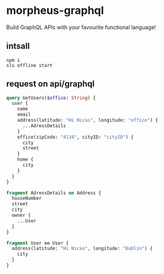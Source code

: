 # morpheus-graphql

Build GraphQL APIs with your favourite functional language!

## intsall

```
npm i
sls offline start

```

## request on api/graphql

```graphql
query GetUsers($office: String) {
  user {
    name
    email
    address(latitude: "Hi Nicas", longitude: "office") {
      ...AdressDetails
    }
    office(zipCode: "4134", cityID: "cityID") {
      city
      street
    }
    home {
      city
    }
  }
}

fragment AdressDetails on Address {
  houseNumber
  street
  city
  owner {
    ...User
  }
}

fragment User on User {
  address(latitude: "Hi Nicas", longitude: "Dublin") {
    city
  }
}
```

